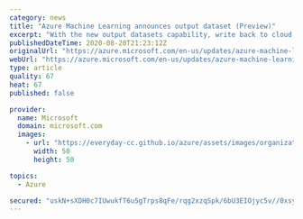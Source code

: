 ```yaml
---
category: news
title: "Azure Machine Learning announces output dataset (Preview)"
excerpt: "With the new output datasets capability, write back to cloud storage and configure and register output data. "
publishedDateTime: 2020-08-20T21:23:12Z
originalUrl: "https://azure.microsoft.com/en-us/updates/azure-machine-learning-announces-output-dataset-preview/"
webUrl: "https://azure.microsoft.com/en-us/updates/azure-machine-learning-announces-output-dataset-preview/"
type: article
quality: 67
heat: 67
published: false

provider:
  name: Microsoft
  domain: microsoft.com
  images:
    - url: "https://everyday-cc.github.io/azure/assets/images/organizations/microsoft.com-50x50.jpg"
      width: 50
      height: 50

topics:
  - Azure

secured: "uskN+sXDH0c7IUwukfT6u5gTrps8qFe/rqg2xzqSpk/6bU3EIOjyc5v//0xsy5kMPUiWRTPVg6YfmMbtkSp1nFqXx7IdkCUzuQw3Xi7qM57FKTrQ3zNCMr5CAhs1VaaFzApNiKVbxQJZMHxiet1NP8nL3kyIC3A3O3bSo5y49Stp83Q/TBpKxibLlnheg+Ys34Acs0Vb80tYEFUGKXa6mXPgOS3iOHl8GmxZT1VVFBcQ9UevE7yT8XH2RQQCAEk5hTTfEC6Vo19VzLUjb06je14/lonCq39+iKgCNzxS5LOUBrM1+qMSg37urcKTWtb+UV7h+JWM5RTKLzTiGHWusw==;Bq+Dkz6HydK/4jOnAqodnQ=="
---
```


